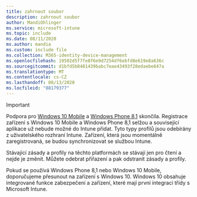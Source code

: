 ```yaml
---
title: zahrnout soubor
description: zahrnout soubor
author: MandiOhlinger
ms.service: microsoft-intune
ms.topic: include
ms.date: 08/11/2020
ms.author: mandia
ms.custom: include file
ms.collection: M365-identity-device-management
ms.openlocfilehash: 19502d5f7fe8f6e9d7254df6ebfd8e619e8a636c
ms.sourcegitcommit: d1bfd5b8481439babc7eae43493f28edaebe647a
ms.translationtype: MT
ms.contentlocale: cs-CZ
ms.lasthandoff: 08/13/2020
ms.locfileid: "88179377"
---
```

> [!IMPORTANT]
> Podpora pro [Windows 10 Mobile](https://support.microsoft.com/help/4485197/windows-10-mobile-end-of-support-faq) a [Windows Phone 8,1](https://support.microsoft.com/help/4036480/windows-phone-8-1-end-of-support-faq) skončila. Registrace zařízení s Windows 10 Mobile a Windows Phone 8,1 selžou a související aplikace už nebude možné do Intune přidat. Tyto typy profilů jsou odebírány z uživatelského rozhraní Intune. Zařízení, která jsou momentálně zaregistrovaná, se budou synchronizovat se službou Intune.
>
> Stávající zásady a profily na těchto platformách se stávají jen pro čtení a nejde je změnit. Můžete odebrat přiřazení a pak odstranit zásady a profily.
> 
> Pokud se používá Windows Phone 8,1 nebo Windows 10 Mobile, doporučujeme přesunout na zařízení s Windows 10. Windows 10 obsahuje integrované funkce zabezpečení a zařízení, které mají první integraci třídy s Microsoft Intune.
